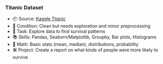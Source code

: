 ### **Titanic Dataset**
- 📦 Source: [Kaggle Titanic](https://www.kaggle.com/competitions/titanic/data)
- 🧠 Condition: Clean but needs exploration and minor preprocessing
- 🎯 Task: Explore data to find survival patterns
- 📚 Skills: Pandas, Seaborn/Matplotlib, Groupby, Bar plots, Histograms
- 📐 Math: Basic stats (mean, median), distributions, probability
- 🛠️ Project: Create a report on what kinds of people were more likely to survive
